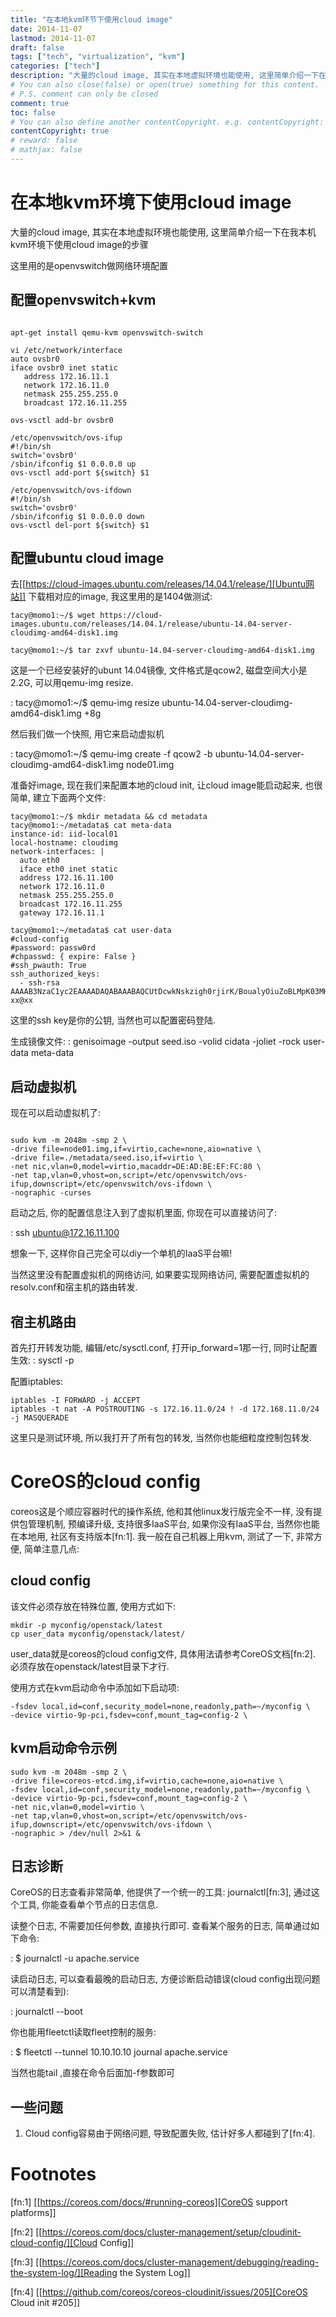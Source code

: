 ```yaml
---
title: "在本地kvm环节下使用cloud image"
date: 2014-11-07
lastmod: 2014-11-07
draft: false
tags: ["tech", "virtualization", "kvm"]
categories: ["tech"]
description: "大量的cloud image, 其实在本地虚拟环境也能使用, 这里简单介绍一下在我本机kvm环境下使用cloud image的步骤"
# You can also close(false) or open(true) something for this content.
# P.S. comment can only be closed
comment: true
toc: false
# You can also define another contentCopyright. e.g. contentCopyright: "This is another copyright."
contentCopyright: true
# reward: false
# mathjax: false
---
```


# 在本地kvm环境下使用cloud image

大量的cloud image, 其实在本地虚拟环境也能使用, 这里简单介绍一下在我本机kvm环境下使用cloud image的步骤

这里用的是openvswitch做网络环境配置

## 配置openvswitch+kvm
``` shell

apt-get install qemu-kvm openvswitch-switch

vi /etc/network/interface
auto ovsbr0
iface ovsbr0 inet static
   address 172.16.11.1
   network 172.16.11.0
   netmask 255.255.255.0
   broadcast 172.16.11.255

ovs-vsctl add-br ovsbr0

/etc/openvswitch/ovs-ifup
#!/bin/sh
switch='ovsbr0'
/sbin/ifconfig $1 0.0.0.0 up
ovs-vsctl add-port ${switch} $1

/etc/openvswitch/ovs-ifdown
#!/bin/sh
switch='ovsbr0'
/sbin/ifconfig $1 0.0.0.0 down
ovs-vsctl del-port ${switch} $1

```

## 配置ubuntu cloud image

去[[https://cloud-images.ubuntu.com/releases/14.04.1/release/][Ubuntu网站]] 下载相对应的image, 我这里用的是1404做测试:
``` shell
tacy@momo1:~/$ wget https://cloud-images.ubuntu.com/releases/14.04.1/release/ubuntu-14.04-server-cloudimg-amd64-disk1.img

tacy@momo1:~/$ tar zxvf ubuntu-14.04-server-cloudimg-amd64-disk1.img
```

这是一个已经安装好的ubunt 14.04镜像, 文件格式是qcow2, 磁盘空间大小是2.2G, 可以用qemu-img resize.

: tacy@momo1:~/$ qemu-img resize ubuntu-14.04-server-cloudimg-amd64-disk1.img +8g

然后我们做一个快照, 用它来启动虚拟机

: tacy@momo1:~/$ qemu-img create -f qcow2 -b ubuntu-14.04-server-cloudimg-amd64-disk1.img node01.img

准备好image, 现在我们来配置本地的cloud init, 让cloud image能启动起来, 也很简单, 建立下面两个文件:

``` shell
tacy@momo1:~/$ mkdir metadata && cd metadata
tacy@momo1:~/metadata$ cat meta-data
instance-id: iid-local01
local-hostname: cloudimg
network-interfaces: |
  auto eth0
  iface eth0 inet static
  address 172.16.11.100
  network 172.16.11.0
  netmask 255.255.255.0
  broadcast 172.16.11.255
  gateway 172.16.11.1

tacy@momo1:~/metadata$ cat user-data
#cloud-config
#password: passw0rd
#chpasswd: { expire: False }
#ssh_pwauth: True
ssh_authorized_keys:
  - ssh-rsa AAAAB3NzaC1yc2EAAAADAQABAAABAQCUtDcwkNskzigh0rjirK/BoualyOiuZoBLMpK03MHBUPh/wHgoiSGOUoSGY7RMcVclKECqCQjyv3WN6vJnDwjQ1mEiXFKntnWqqJYZsDETttDfxYwPmV2sA5UBfSFDUuBhmLYVsJg/T9NUf/K/aO8RI2Q7M09Xds6hfilO1rR59h/8/d3fbj8QG/DBnEFe6HxQj7OX5RGPbL/dT9OlLdDLhRf6rPHFHVy7PKTU1SfzIsL89v9MXkAcet+zb5UJcuifSMIQQhSv8MhhWscZibkXQi1btqxNgoxIVguW57fghR7wpVUn6oAHiCnz3KY34N8Nv1UodY6kk4idUmQ0oJiZ xx@xx

```

这里的ssh key是你的公钥, 当然也可以配置密码登陆.

生成镜像文件:
: genisoimage  -output seed.iso -volid cidata -joliet -rock user-data meta-data

## 启动虚拟机
现在可以启动虚拟机了:
``` shell

sudo kvm -m 2048m -smp 2 \
-drive file=node01.img,if=virtio,cache=none,aio=native \
-drive file=./metadata/seed.iso,if=virtio \
-net nic,vlan=0,model=virtio,macaddr=DE:AD:BE:EF:FC:80 \
-net tap,vlan=0,vhost=on,script=/etc/openvswitch/ovs-ifup,downscript=/etc/openvswitch/ovs-ifdown \
-nographic -curses
```

启动之后, 你的配置信息注入到了虚拟机里面, 你现在可以直接访问了:

: ssh ubuntu@172.16.11.100

想象一下, 这样你自己完全可以diy一个单机的IaaS平台嘛!

当然这里没有配置虚拟机的网络访问, 如果要实现网络访问, 需要配置虚拟机的resolv.conf和宿主机的路由转发.

## 宿主机路由
首先打开转发功能, 编辑/etc/sysctl.conf, 打开ip_forward=1那一行, 同时让配置生效:
: sysctl -p

配置iptables:
``` shell
iptables -I FORWARD -j ACCEPT
iptables -t nat -A POSTROUTING -s 172.16.11.0/24 ! -d 172.168.11.0/24 -j MASQUERADE
```

这里只是测试环境, 所以我打开了所有包的转发, 当然你也能细粒度控制包转发.

# CoreOS的cloud config
coreos这是个顺应容器时代的操作系统, 他和其他linux发行版完全不一样, 没有提供包管理机制, 预编译升级, 支持很多IaaS平台, 如果你没有IaaS平台, 当然你也能在本地用, 社区有支持版本[fn:1]. 我一般在自己机器上用kvm, 测试了一下, 非常方便, 简单注意几点:

## cloud config
该文件必须存放在特殊位置, 使用方式如下:
``` shell
mkdir -p myconfig/openstack/latest
cp user_data myconfig/openstack/latest/
```
user_data就是coreos的cloud config文件, 具体用法请参考CoreOS文档[fn:2]. 必须存放在openstack/latest目录下才行.

使用方式在kvm启动命令中添加如下启动项:
``` shell
-fsdev local,id=conf,security_model=none,readonly,path=~/myconfig \
-device virtio-9p-pci,fsdev=conf,mount_tag=config-2 \
```

## kvm启动命令示例
``` shell
sudo kvm -m 2048m -smp 2 \
-drive file=coreos-etcd.img,if=virtio,cache=none,aio=native \
-fsdev local,id=conf,security_model=none,readonly,path=~/myconfig \
-device virtio-9p-pci,fsdev=conf,mount_tag=config-2 \
-net nic,vlan=0,model=virtio \
-net tap,vlan=0,vhost=on,script=/etc/openvswitch/ovs-ifup,downscript=/etc/openvswitch/ovs-ifdown \
-nographic > /dev/null 2>&1 &
```

## 日志诊断
CoreOS的日志查看非常简单, 他提供了一个统一的工具: journalctl[fn:3], 通过这个工具, 你能查看单个节点的日志信息.

读整个日志, 不需要加任何参数, 直接执行即可. 查看某个服务的日志, 简单通过如下命令:

: $ journalctl -u apache.service

读启动日志, 可以查看最晚的启动日志, 方便诊断启动错误(cloud config出现问题可以清楚看到):

: journalctl --boot

你也能用fleetctl读取fleet控制的服务:

: $ fleetctl --tunnel 10.10.10.10 journal apache.service

当然也能tail ,直接在命令后面加-f参数即可

## 一些问题
1. Cloud config容易由于网络问题, 导致配置失败, 估计好多人都碰到了[fn:4].

# Footnotes

[fn:1] [[https://coreos.com/docs/#running-coreos][CoreOS support platforms]]

[fn:2] [[https://coreos.com/docs/cluster-management/setup/cloudinit-cloud-config/][Cloud Config]]

[fn:3] [[https://coreos.com/docs/cluster-management/debugging/reading-the-system-log/][Reading the System Log]]

[fn:4] [[https://github.com/coreos/coreos-cloudinit/issues/205][CoreOS Cloud init #205]]
